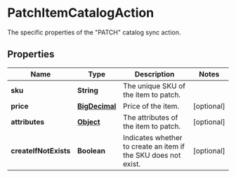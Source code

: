 

# PatchItemCatalogAction

The specific properties of the \"PATCH\" catalog sync action.
## Properties

Name | Type | Description | Notes
------------ | ------------- | ------------- | -------------
**sku** | **String** | The unique SKU of the item to patch. | 
**price** | [**BigDecimal**](BigDecimal.md) | Price of the item. |  [optional]
**attributes** | [**Object**](.md) | The attributes of the item to patch. |  [optional]
**createIfNotExists** | **Boolean** | Indicates whether to create an item if the SKU does not exist. |  [optional]



